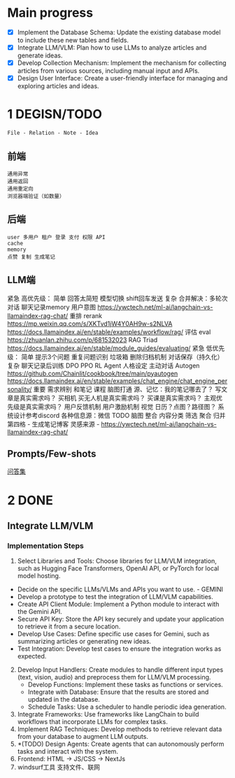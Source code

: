 # Main progress
- [x] Implement the Database Schema: Update the existing database model to include these new tables and fields.
- [x] Integrate LLM/VLM: Plan how to use LLMs to analyze articles and generate ideas.
- [x] Develop Collection Mechanism: Implement the mechanism for collecting articles from various sources, including manual input and APIs.
- [x] Design User Interface: Create a user-friendly interface for managing and exploring articles and ideas.

# 1 DEGISN/TODO
    File - Relation - Note - Idea
## 前端
	通用异常
	通用返回
	通用重定向
	浏览器端验证（如数量）
## 后端
    user 多用户 租户 登录 支付 权限 API
    cache
    memory
	点赞 复制 生成笔记
## LLM端
紧急 高优先级：
	简单
		回答太简短
		模型切换
		shift回车发送
	复杂
		合并解决：多轮次对话 聊天记录memory 用户意图
			https://ywctech.net/ml-ai/langchain-vs-llamaindex-rag-chat/
		重排 rerank
			https://mp.weixin.qq.com/s/XKTvd1jW4Y0AH9w-s2NLVA
			https://docs.llamaindex.ai/en/stable/examples/workflow/rag/
		评估 eval
			https://zhuanlan.zhihu.com/p/681532023 RAG Triad
			https://docs.llamaindex.ai/en/stable/module_guides/evaluating/
紧急 低优先级：
	简单
		提示3个问题
		重复问题识别
		垃圾箱 删除归档机制
		对话保存（持久化）
	复杂
		聊天记录后训练 DPO PPO RL
		Agent 人格设定 主动对话
			Autogen https://github.com/Chainlit/cookbook/tree/main/pyautogen
			https://docs.llamaindex.ai/en/stable/examples/chat_engine/chat_engine_personality/
重要
	需求辨别
		和笔记 课程 脑图打通
		源、记忆：我的笔记哪去了？
		写文章是真实需求吗？
		买相机 买无人机是真实需求吗？
		买课是真实需求吗？
		主观优先级是真实需求吗？
	用户反馈机制
	用户激励机制 视觉 日历？点图？路径图？
	系统设计参考discord
	各种信息源：微信 TODO 脑图 整合
	内容分类 筛选 聚合 归并
	第四格 - 生成笔记博客 灵感来源 - https://ywctech.net/ml-ai/langchain-vs-llamaindex-rag-chat/
	
## Prompts/Few-shots
[问答集](Prompts.txt)

# 2 DONE
## Integrate LLM/VLM
### Implementation Steps
1. Select Libraries and Tools: Choose libraries for LLM/VLM integration, such as Hugging Face Transformers, OpenAI API, or PyTorch for local model hosting.
- Decide on the specific LLMs/VLMs and APIs you want to use. - GEMINI
- Develop a prototype to test the integration of LLM/VLM capabilities.
- Create API Client Module: Implement a Python module to interact with the Gemini API.
- Secure API Key: Store the API key securely and update your application to retrieve it from a secure location.
- Develop Use Cases: Define specific use cases for Gemini, such as summarizing articles or generating new ideas.
- Test Integration: Develop test cases to ensure the integration works as expected.
2. Develop Input Handlers: Create modules to handle different input types (text, vision, audio) and preprocess them for LLM/VLM processing.
    - Develop Functions: Implement these tasks as functions or services.
    - Integrate with Database: Ensure that the results are stored and updated in the database.
    - Schedule Tasks: Use a scheduler to handle periodic idea generation.
3. Integrate Frameworks: Use frameworks like LangChain to build workflows that incorporate LLMs for complex tasks.
4. Implement RAG Techniques: Develop methods to retrieve relevant data from your database to augment LLM outputs.
5. *(TODO) Design Agents: Create agents that can autonomously perform tasks and interact with the system.
6. Frontend: HTML -> JS/CSS -> NextJs
7. windsurf工具 支持文件、联网
